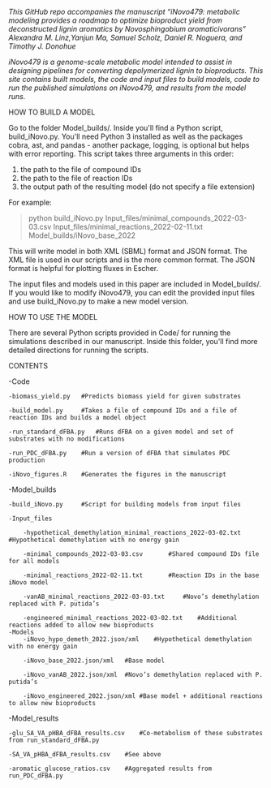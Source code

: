 *This GitHub repo accompanies the manuscript “iNovo479: metabolic modeling provides a roadmap to optimize bioproduct yield from deconstructed lignin aromatics by Novosphingobium aromaticivorans”
Alexandra M. Linz,Yanjun Ma, Samuel Scholz, Daniel R. Noguera, and Timothy J. Donohue*

*iNovo479 is a genome-scale metabolic model intended to assist in designing pipelines for converting depolymerized lignin to bioproducts. This site contains built models, the code and input files to build models, code to run the published simulations on iNovo479, and results from the model runs.*

HOW TO BUILD A MODEL

Go to the folder Model_builds/. Inside you'll find a Python script, build_iNovo.py. You'll need Python 3 installed as well as the packages cobra, ast, and pandas - another package, logging, is optional but helps with error reporting. This script takes three arguments in this order:
1. the path to the file of compound IDs
2. the path to the file of reaction IDs
3. the output path of the resulting model (do not specify a file extension)

For example:
> python build_iNovo.py Input_files/minimal_compounds_2022-03-03.csv Input_files/minimal_reactions_2022-02-11.txt Model_builds/iNovo_base_2022

This will write model in both XML (SBML) format and JSON format. The XML file is used in our scripts and is the more common format. The JSON format is helpful for plotting fluxes in Escher.

The input files and models used in this paper are included in Model_builds/. If you would like to modify iNovo479, you can edit the provided input files and use build_iNovo.py to make a new model version.

HOW TO USE THE MODEL

There are several Python scripts provided in Code/ for running the simulations described in our manuscript. Inside this folder, you'll find more detailed directions for running the scripts.

CONTENTS

-Code

	-biomass_yield.py	#Predicts biomass yield for given substrates
	
	-build_model.py		#Takes a file of compound IDs and a file of reaction IDs and builds a model object
	
	-run_standard_dFBA.py	#Runs dFBA on a given model and set of substrates with no modifications
	
	-run_PDC_dFBA.py	#Run a version of dFBA that simulates PDC production
	
	-iNovo_figures.R	#Generates the figures in the manuscript

-Model_builds

	-build_iNovo.py		#Script for building models from input files

	-Input_files
	
		-hypothetical_demethylation_minimal_reactions_2022-03-02.txt	#Hypothetical demethylation with no energy gain
		
		-minimal_compounds_2022-03-03.csv		#Shared compound IDs file for all models
		
		-minimal_reactions_2022-02-11.txt		#Reaction IDs in the base iNovo model
		
		-vanAB_minimal_reactions_2022-03-03.txt		#Novo’s demethylation replaced with P. putida’s 
		
		-engineered_minimal_reactions_2022-03-02.txt	#Additional reactions added to allow new bioproducts
	-Models
		-iNovo_hypo_demeth_2022.json/xml	#Hypothetical demethylation with no energy gain
		
		-iNovo_base_2022.json/xml	#Base model
		
		-iNovo_vanAB_2022.json/xml	#Novo’s demethylation replaced with P. putida’s 
		
		-iNovo_engineered_2022.json/xml	#Base model + additional reactions to allow new bioproducts
		
-Model_results

	-glu_SA_VA_pHBA_dFBA_results.csv	#Co-metabolism of these substrates from run_standard_dFBA.py
	
	-SA_VA_pHBA_dFBA_results.csv	#See above
	
	-aromatic_glucose_ratios.csv	#Aggregated results from run_PDC_dFBA.py
